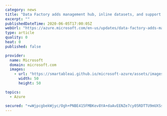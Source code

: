 ```yaml
---
category: news
title: "Data Factory adds management hub, inline datasets, and support for CDM in data flows"
excerpt: ""
publishedDateTime: 2020-06-05T17:00:05Z
webUrl: "https://azure.microsoft.com/en-us/updates/data-factory-adds-management-hub-inline-datasets-and-support-for-cdm-in-data-flows/"
type: article
quality: 0
heat: 0
published: false

provider:
  name: Microsoft
  domain: microsoft.com
  images:
    - url: "https://smartableai.github.io/microsoft-azure/assets/images/organizations/microsoft.com-50x50.jpg"
      width: 50
      height: 50

topics:
  - Azure

secured: "+wWjpcgbekWjyc/Ogh+PNBE415FMBKev8YA+daAvEENZe7cy05RDTTU9mUXSsr9H5h3b0C/XVvKOS1LFUWyTxqXvG9apEKPo/0upgrxmwj8r3Yvds2h2BFh5GoBxqWLTn2tF5gqQPrDGWvS9idXs6uJ0vRcAwT4hyQQjF6CJqbxMPfLI/R7FNXE67cZRuWYyLTBqL6JBmukQsqIrlqIQQjcndEr99wsOaYOoV8SKjvawFJAUw11FWo25/YEoB6dvv3x3l55w1nkHbTd7oUwjzwgWXChZQYHdzdDMpdM+Xpfzu8Flwgw77LeOzvI15lrjrtATb9c8wVeoJ7/N8M+v+w==;d/PgHZIEAXR6I00hOTyeaA=="
---
```


